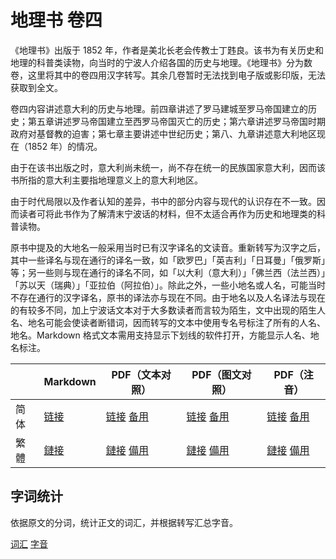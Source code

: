 # 地理书 卷四

《地理书》出版于 1852 年，作者是美北长老会传教士丁韪良。该书为有关历史和地理的科普类读物，向当时的宁波人介绍各国的历史与地理。《地理书》分为数卷，这里将其中的卷四用汉字转写。其余几卷暂时无法找到电子版或影印版，无法获取到全文。

卷四内容讲述意大利的历史与地理。前四章讲述了罗马建城至罗马帝国建立的历史；第五章讲述罗马帝国建立至西罗马帝国灭亡的历史；第六章讲述罗马帝国时期政府对基督教的迫害；第七章主要讲述中世纪历史；第八、九章讲述意大利地区现在（1852 年）的情况。

由于在该书出版之时，意大利尚未统一，尚不存在统一的民族国家意大利，因而该书所指的意大利主要指地理意义上的意大利地区。

由于时代局限以及作者认知的差异，书中的部分内容与现代的认识存在不一致。因而读者可将此书作为了解清末宁波话的材料，但不太适合再作为历史和地理类的科普读物。

原书中提及的大地名一般采用当时已有汉字译名的文读音。重新转写为汉字之后，其中一些译名与现在通行的译名一致，如「欧罗巴」「英吉利」「日耳曼」「俄罗斯」等；另一些则与现在通行的译名不同，如「以大利（意大利）」「佛兰西（法兰西）」「苏以天（瑞典）」「亚拉伯（阿拉伯）」。除此之外，一些小地名或人名，可能当时不存在通行的汉字译名，原书的译法亦与现在不同。由于地名以及人名译法与现在的有较多不同，加上宁波话文本对于大多数读者而言较为陌生，文中出现的陌生人名、地名可能会使读者断错词，因而转写的文本中使用专名号标注了所有的人名、地名。Markdown 格式文本需用支持显示下划线的软件打开，方能显示人名、地名标注。

|      | Markdown                 | PDF（文本对照）                                              | PDF（图文对照）                                              | PDF（注音）                                                  |
| ---- | ------------------------ | ------------------------------------------------------------ | ------------------------------------------------------------ | ------------------------------------------------------------ |
| 简体 | [链接](./地理书-卷四.md) | [链接](https://github.com/shinzoqchiuq/books-in-wu-romanization/raw/pdf/di-li-shü-kyün-s-1852/地理书-卷四.pdf) [备用](https://gitee.com/shinzoqchiuq/books-in-wu-romanization/raw/pdf/di-li-shü-kyün-s-1852/地理书-卷四.pdf) | [链接](https://github.com/shinzoqchiuq/books-in-wu-romanization/raw/pdf/di-li-shü-kyün-s-1852/地理书-卷四-marp.pdf) [备用](https://gitee.com/shinzoqchiuq/books-in-wu-romanization/raw/pdf/di-li-shü-kyün-s-1852/地理书-卷四-marp.pdf) | [链接](https://github.com/shinzoqchiuq/books-in-wu-romanization/raw/pdf/di-li-shü-kyün-s-1852/地理书-卷四-ruby.pdf) [备用](https://gitee.com/shinzoqchiuq/books-in-wu-romanization/raw/pdf/di-li-shü-kyün-s-1852/地理书-卷四-ruby.pdf) |
| 繁體 | [鏈接](./地理書-卷四.md) | [鏈接](https://github.com/shinzoqchiuq/books-in-wu-romanization/raw/pdf/di-li-shü-kyün-s-1852/地理書-卷四.pdf)  [備用](https://gitee.com/shinzoqchiuq/books-in-wu-romanization/raw/pdf/di-li-shü-kyün-s-1852/地理書-卷四.pdf) | [鏈接](https://github.com/shinzoqchiuq/books-in-wu-romanization/raw/pdf/di-li-shü-kyün-s-1852/地理書-卷四-marp.pdf)  [備用](https://gitee.com/shinzoqchiuq/books-in-wu-romanization/raw/pdf/di-li-shü-kyün-s-1852/地理書-卷四-marp.pdf) | [鏈接](https://github.com/shinzoqchiuq/books-in-wu-romanization/raw/pdf/di-li-shü-kyün-s-1852/地理書-卷四-ruby.pdf)  [備用](https://gitee.com/shinzoqchiuq/books-in-wu-romanization/raw/pdf/di-li-shü-kyün-s-1852/地理書-卷四-ruby.pdf) |

## 字词统计

依据原文的分词，统计正文的词汇，并根据转写汇总字音。

[词汇](./地理書-卷四-詞.tsv) [字音](./地理書-卷四-字.tsv)

